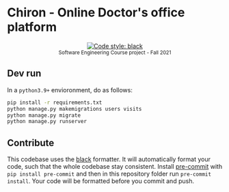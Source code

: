 <p align="center"><h1>Chiron - Online Doctor's office platform</h1></p>


<p align="center">
<a href="https://github.com/psf/black"><img alt="Code style: black" src="https://img.shields.io/badge/code%20style-black-000000.svg"></a>
<br>
<small>Software Engineering Course project - Fall 2021</small>
</p>


## Dev run
In a `python3.9+` envioronment, do as follows:
```bash
pip install -r requirements.txt
python manage.py makemigrations users visits
python manage.py migrate
python manage.py runserver
```

## Contribute
This codebase uses the [black](https://github.com/psf/black) formatter.
It will automatically format your code, such that the whole codebase stay consistent.
Install [pre-commit](https://pre-commit.com/) with `pip install pre-commit` and then in this repository folder run `pre-commit install`.
Your code will be formatted before you commit and push.
